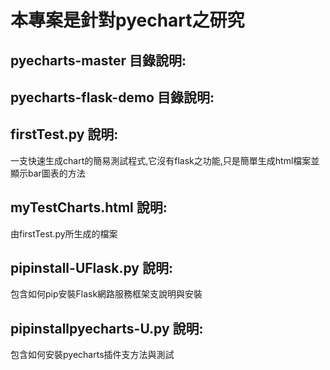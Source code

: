 # 本專案是針對pyechart之研究

## pyecharts-master 目錄說明:

## pyecharts-flask-demo 目錄說明:

## firstTest.py 說明:
一支快速生成chart的簡易測試程式,它沒有flask之功能,只是簡單生成html檔案並顯示bar圖表的方法

## myTestCharts.html 說明:
由firstTest.py所生成的檔案

## pipinstall-UFlask.py 說明:
包含如何pip安裝Flask網路服務框架支說明與安裝

## pipinstallpyecharts-U.py 說明:
包含如何安裝pyecharts插件支方法與測試